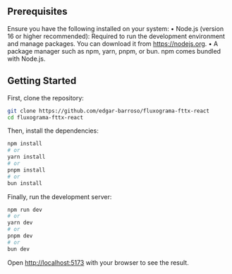 ## Prerequisites

Ensure you have the following installed on your system:
	•	Node.js (version 16 or higher recommended): Required to run the development environment and manage packages. You can download it from https://nodejs.org.
	•	A package manager such as npm, yarn, pnpm, or bun. npm comes bundled with Node.js.

## Getting Started
First, clone the repository:

```bash
git clone https://github.com/edgar-barroso/fluxograma-fttx-react
cd fluxograma-fttx-react
```

Then, install the dependencies:

```bash
npm install
# or
yarn install
# or
pnpm install
# or
bun install
```

Finally, run the development server:

```bash
npm run dev
# or
yarn dev
# or
pnpm dev
# or
bun dev
```

Open [http://localhost:5173](http://localhost:5173) with your browser to see the result.